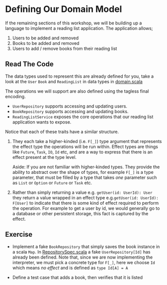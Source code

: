 # Defining Our Domain Model

If the remaining sections of this workshop, we will be building up a language to implement a reading list application.
The application allows;

1. Users to be added and removed
2. Books to be added and removed
3. Users to add / remove books from their reading list

## Read The Code

The data types used to represent this are already defined for you, take a look at the `User` `Book` and `ReadingList`
in data types in [domain.scala](./src/main/scala/domain.scala)
  
The operations we will support are also defined using the tagless final encoding. 

- `UserRepository` supports accessing and updating users.
- `BookRepository` supports accessing and updating books.
- `ReadingListService` exposes the core operations that our reading list application wants to expose.
     
Notice that each of these traits have a similar structure.
     
1. They each take a higher-kinded (i.e. `F[_]`) type argument that represents the effect type the operations will be run within.
   Effect types are things like `Future`, `Task`, `IO`, `Id` etc, and are a way to express that there is an effect present at 
   the type level.
   
   Aside: If you are not familiar with higher-kinded types. They provide the ability to abstract over the shape of types, for example
          `F[_]` is a type parameter, that must be filled by a type that takes *one* parameter such as `List` or `Option` or `Future` 
          or `Task` etc.
     
2. Rather than simply returning a value e.g. `getUser(id: UserId): User` they return a value wrapped in an effect type 
   e.g.`getUser(id: UserId): F[User]` to indicate that there is some kind of effect required to perform the operation.
   For example to get a user by id, we would generally go to a database or other persistent storage, this fact is captured 
   by the effect.
   
## Exercise

- Implement a fake `BookRepository` that simply saves the book instance in a scala `Map`. 
  In [RepositorySpec.scala](./src/test/scala/RepositorySpec.scala) a fake `UserRepository[Id]` has already been defined.
  Note that, since we are now implementing the interpreter, we must pick a concrete type for `F[_]`, here we choose `Id`
  which means *no effect* and is defined as `type Id[A] = A`
  
- Define a test case that adds a book, then verifies that it is listed
     


